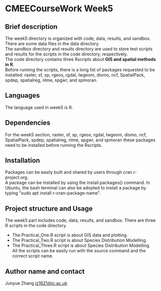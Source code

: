 # CMEECourseWork Week5
## Brief description
The week5 directory is organized with code, data, results, and sandbox.  
There are some data files in the data directory.  
The sandbox directory and results directory are used to store test scripts and results for the scripts in the code directory, respectively.  
The code directory contains three Rscripts about **GIS and spatial methods in R**.  
Before running the scripts, there is a long list of packages requested to be installed: raster, sf, sp, rgeos, rgdal, lwgeom, dismo, ncf, SpatialPack, spdep, spatialreg, nlme, spgwr, and spmoran.

## Languages
The language used in week5 is R.


## Dependencies
For the week5 section, raster, sf, sp, rgeos, rgdal, lwgeom, dismo, ncf, SpatialPack, spdep, spatialreg, nlme, spgwr, and spmoran these packages need to be installed before running the Rscripts.

## Installation
Packages can be easily built and shared by users through cran.r-project.org.  
A package can be installed by using the install.packages() command. In Ubuntu, the bash terminal can also be adopted to install a package by typing "sudo apt install r-cran-package-name".

## Project structure and Usage
The week5 part includes code, data, results, and sandbox. There are three R scripts in the code directory.
+ The Practical_One.R script is about GIS data and plotting. 
+ The Practical_Two.R script is about Species Distribution Modelling.
+ The Practical_Three.R script is about Species Distribution Modelling.  
All the scripts can be easily run with the source command and the correct script name.

## Author name and contact
Junyue Zhang  jz1621@ic.ac.uk
